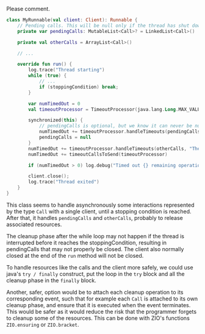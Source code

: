 Please comment.

```kotlin
class MyRunnable(val client: Client): Runnable {
    // Pending calls. This will be null only if the thread has shut down.
    private var pendingCalls: MutableList<Call>? = LinkedList<Call>()

    private val otherCalls = ArrayList<Call>()

    // ...

    override fun run() {
        log.trace("Thread starting")
        while (true) {
            // ...
            if (stoppingCondition) break;
        }

        var numTimedOut = 0
        val timeoutProcessor = TimeoutProcessor(java.lang.Long.MAX_VALUE)

        synchronized(this) {
            // pendingCalls is optional, but we know it can never be null here
            numTimedOut += timeoutProcessor.handleTimeouts(pendingCalls!!, "The thread has exited.")
            pendingCalls = null
        }
        numTimedOut += timeoutProcessor.handleTimeouts(otherCalls, "The thread has exited.")
        numTimedOut += timeoutCallsToSend(timeoutProcessor)

        if (numTimedOut > 0) log.debug("Timed out {} remaining operation(s).", numTimedOut)

        client.close();
        log.trace("Thread exited")
    }
}
```

This class seems to handle asynchronously some interactions represented by
the type `Call` with a single client, until a stopping condition is reached.
After that, it handles `pendingCalls` and `otherCalls`, probably to release
associated resources.

The cleanup phase after the while loop may not happen if the thread is
interrupted before it reaches the stoppingCondition, resulting in pendingCalls
that may not properly be closed. The client also normally closed at the end of
the `run` method will not be closed.

To handle resources like the calls and the client more safely, we could use 
java's `try / finally` construct, put the loop in the `try` block and all the
cleanup phase in the `finally` block.

Another, safer, option would be to attach each cleanup operation to its
corresponding event, such that for example each `Call` is attached to its own
cleanup phase, and ensure that it is executed when the event terminates. This
would be safer as it would reduce the risk that the programmer forgets to
cleanup some of the resources. This can be done with ZIO's functions
`ZIO.ensuring` or `ZIO.bracket`.
